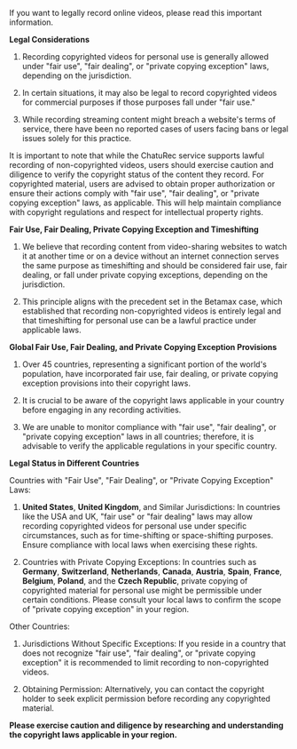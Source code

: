 If you want to legally record online videos, please read this important information.

**Legal Considerations**

1) Recording copyrighted videos for personal use is generally allowed under "fair use", "fair dealing", or "private copying exception" laws, depending on the jurisdiction.

2) In certain situations, it may also be legal to record copyrighted videos for commercial purposes if those purposes fall under "fair use."

3) While recording streaming content might breach a website's terms of service, there have been no reported cases of users facing bans or legal issues solely for this practice.

It is important to note that while the ChatuRec service supports lawful recording of non-copyrighted videos, users should exercise caution and diligence to verify the copyright status of the content they record. For copyrighted material, users are advised to obtain proper authorization or ensure their actions comply with "fair use", "fair dealing", or "private copying exception" laws, as applicable. This will help maintain compliance with copyright regulations and respect for intellectual property rights.

**Fair Use, Fair Dealing, Private Copying Exception and Timeshifting**

1) We believe that recording content from video-sharing websites to watch it at another time or on a device without an internet connection serves the same purpose as timeshifting and should be considered fair use, fair dealing, or fall under private copying exceptions, depending on the jurisdiction.

2) This principle aligns with the precedent set in the Betamax case, which established that recording non-copyrighted videos is entirely legal and that timeshifting for personal use can be a lawful practice under applicable laws.

**Global Fair Use, Fair Dealing, and Private Copying Exception Provisions**

1) Over 45 countries, representing a significant portion of the world's population, have incorporated fair use, fair dealing, or private copying exception provisions into their copyright laws. 

2) It is crucial to be aware of the copyright laws applicable in your country before engaging in any recording activities.

3) We are unable to monitor compliance with "fair use", "fair dealing", or "private copying exception" laws in all countries; therefore, it is advisable to verify the applicable regulations in your specific country.

**Legal Status in Different Countries**

Countries with "Fair Use", "Fair Dealing", or "Private Copying Exception" Laws:

1) **United States**, **United Kingdom**, and Similar Jurisdictions: In countries like the USA and UK, "fair use" or "fair dealing" laws may allow recording copyrighted videos for personal use under specific circumstances, such as for time-shifting or space-shifting purposes. Ensure compliance with local laws when exercising these rights.

2) Countries with Private Copying Exceptions: In countries such as **Germany**, **Switzerland**, **Netherlands**, **Canada**, **Austria**, **Spain**, **France**, **Belgium**, **Poland**, and the **Czech Republic**, private copying of copyrighted material for personal use might be permissible under certain conditions. Please consult your local laws to confirm the scope of "private copying exception" in your region.

Other Countries:

1) Jurisdictions Without Specific Exceptions: If you reside in a country that does not recognize "fair use", "fair dealing", or "private copying exception" it is recommended to limit recording to non-copyrighted videos.

2) Obtaining Permission: Alternatively, you can contact the copyright holder to seek explicit permission before recording any copyrighted material.

**Please exercise caution and diligence by researching and understanding the copyright laws applicable in your region.**
